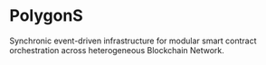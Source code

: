 # PolygonS
Synchronic event-driven infrastructure for modular smart contract orchestration across heterogeneous Blockchain Network.
